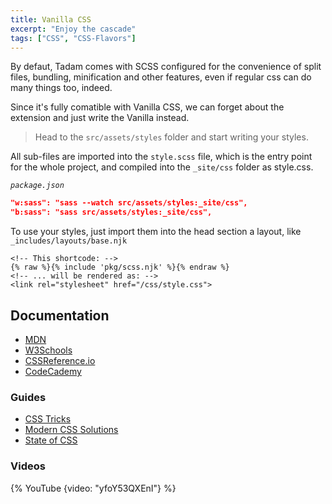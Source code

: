 ```yaml
---
title: Vanilla CSS
excerpt: "Enjoy the cascade"
tags: ["CSS", "CSS-Flavors"]
---
```



By defaut, Tadam comes with SCSS configured for the convenience of split files, bundling, minification and other features, even if regular css can do many things too, indeed. 

Since it's fully comatible with Vanilla CSS, we can forget about the extension and just write the Vanilla instead.

> Head to the `src/assets/styles` folder and start writing your styles.

All sub-files are imported into the `style.scss` file, which is the entry point for the whole project, and compiled into the `_site/css` folder as style.css.

<em>`package.json`</em>
```json
"w:sass": "sass --watch src/assets/styles:_site/css",
"b:sass": "sass src/assets/styles:_site/css",
```

To use your styles, just import them into the head section a layout, like `_includes/layouts/base.njk`

```markup
<!-- This shortcode: -->
{% raw %}{% include 'pkg/scss.njk' %}{% endraw %}
<!-- ... will be rendered as: -->
<link rel="stylesheet" href="/css/style.css">
```

## Documentation

- [MDN](https://developer.mozilla.org/en-US/docs/Web/CSS)
- [W3Schools](https://www.w3schools.com/css/)
- [CSSReference.io](https://cssreference.io/)
- [CodeCademy](https://www.codecademy.com/learn/learn-css)

### Guides
- [CSS Tricks](https://css-tricks.com/guides/)
- [Modern CSS Solutions](https://moderncss.dev/)
- [State of CSS](https://2020.stateofcss.com/)

### Videos

{% YouTube {video: "yfoY53QXEnI"} %}